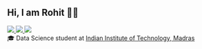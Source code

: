 <h2>Hi, I am Rohit 👋🏻</h2>
<a href="https://hashnode.com/@hacksketch">
  <img src="https://img.shields.io/badge/Hashnode-2962FF?style=for-the-badge&logo=hashnode&logoColor=white" />
</a>

<a href="https://leetcode.com/u/rohitkumar932004">
  <img src="https://img.shields.io/badge/Leetcode-orange?style=for-the-badge&logo=leetcode&logoColor=black"/>
</a>

<a href="https://www.linkedin.com/in/rohit-choudhary786">
  <img src="https://img.shields.io/badge/LinkedIn-0077B5?style=for-the-badge&logo=linkedin&logoColor=white"/> 
</a>

<!--<a href="mailto:haque.kashiful7@gmail.com">
  <img src="https://img.shields.io/badge/Gmail-D14836?style=for-the-badge&logo=gmail&logoColor=white"/>
</a>

<a href="https://twitter.com/notifkash">
  <img src="https://img.shields.io/badge/Twitter-1DA1F2?style=for-the-badge&logo=twitter&logoColor=white"/>
</a>

<a href="https://www.instagram.com/enderboi25">
  <img src="https://img.shields.io/badge/Instagram-E4405F?style=for-the-badge&logo=instagram&logoColor=white"/>
</a> -->

<div>🎓 Data Science student at <a href="https://www.iitm.ac.in">Indian Institute of Technology, Madras</a></div>
<!--<div>🧪 Associate Software Engineer, Data Science at <a href="https://www.efi.com/">Fiery (previously EFI)</a></div>
<div>🌏 Bengaluru, India</div>
<div>👉 <a href="https://ifkash.vercel.app">My Resume website</a></div>
<div>🐙 <a href="https://gist.github.com/kashifulhaque">My GitHub gist</a></div> 



